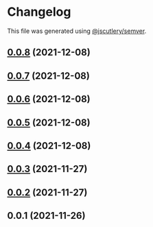 # Changelog

This file was generated using [@jscutlery/semver](https://github.com/jscutlery/semver).

## [0.0.8](https://github.com/onedaycat/jaco/compare/sagas-0.0.7...sagas-0.0.8) (2021-12-08)



## [0.0.7](https://github.com/onedaycat/jaco/compare/sagas-0.0.6...sagas-0.0.7) (2021-12-08)



## [0.0.6](https://github.com/onedaycat/jaco/compare/sagas-0.0.5...sagas-0.0.6) (2021-12-08)



## [0.0.5](https://github.com/onedaycat/jaco/compare/sagas-0.0.4...sagas-0.0.5) (2021-12-08)



## [0.0.4](https://github.com/onedaycat/jaco/compare/sagas-0.0.3...sagas-0.0.4) (2021-12-08)



## [0.0.3](https://github.com/onedaycat/jaco/compare/sagas-0.0.2...sagas-0.0.3) (2021-11-27)



## [0.0.2](https://github.com/onedaycat/jaco/compare/sagas-0.0.1...sagas-0.0.2) (2021-11-27)



## 0.0.1 (2021-11-26)

